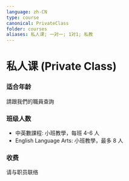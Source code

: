 ```yaml
---
language: zh-CN
type: course
canonical: PrivateClass
folder: courses
aliases: 私人课; 一对一; 1对1; 私教
---
```

# 私人课 (Private Class)

### 适合年龄
請跟我們的職員查詢

### 班级人数
- 中英數課程: 小班教學，每班 4-6 人
- English Language Arts: 小班教學，最多 8 人

### 收费
请与职员联络

